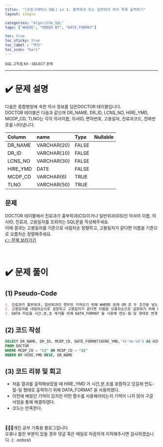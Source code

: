 ```yaml
---
title:  "[프로그래머스 SQL] Lv 1. 흉부외과 또는 일반외과 의사 목록 출력하기"
layout: single

categories: "Algorithm_SQL"
tags: ["WHERE", "ORDER BY", "DATE_FORMAT"]

toc: true
toc_sticky: true
toc_label : "목차"
toc_icon: "bars"
---
```


<small>SQL 고득점 Kit - SELECT 문제</small>

***

# <span class="half_HL">✔️ 문제 설명</span>

다음은 종합병원에 속한 의사 정보를 담은DOCTOR 테이블입니다.
<br>DOCTOR 테이블은 다음과 같으며 DR_NAME, DR_ID, LCNS_NO, HIRE_YMD, MCDP_CD, TLNO는 각각 의사이름, 의사ID, 면허번호, 고용일자, 진료과코드, 전화번호를 나타냅니다.


|Column| name|	Type|	Nullable|
|:---|:---|:---|:---|
|DR_NAME|	VARCHAR(20)	|FALSE|
|DR_ID|	VARCHAR(10)	|FALSE|
|LCNS_NO|	VARCHAR(30)	|FALSE|
|HIRE_YMD|	DATE	|FALSE|
|MCDP_CD|	VARCHAR(6)	|TRUE|
|TLNO|	VARCHAR(50)	|TRUE|

## 문제
DOCTOR 테이블에서 진료과가 흉부외과(CS)이거나 일반외과(GS)인 의사의 이름, 의사ID, 진료과, 고용일자를 조회하는 SQL문을 작성해주세요. 
<br>이때 결과는 고용일자를 기준으로 내림차순 정렬하고, 고용일자가 같다면 이름을 기준으로 오름차순 정렬해주세요.
<br>[👉 문제 보러가기](https://school.programmers.co.kr/learn/courses/30/lessons/132203)

<br>

# <span class="half_HL">✔️ 문제 풀이</span>
## (1) Pseudo-Code
```markdown
1. 진료과가 흉부외과, 일반외과인 경우만 가져오기 위해 WHERE 문에 OR 로 두 조건을 넣는다.
2. 고용일자를 내림차순으로 설정하고 고용일자가 같다면 이름을 오름차순으로 설정하기 위해 ORDER BY 에 두 기준을 넣는다.
3. DATA 타입을 시간,분,초 제거를 위해 DATA_FORMAT 을 사용해 연도-월-일 형태로 변경하여 출력되도록 설정한다.
```

## (2) 코드 작성
```sql
SELECT DR_NAME, DR_ID, MCDP_CD, DATE_FORMAT(HIRE_YMD,'%Y-%m-%d') AS HIRE_YMD
FROM DOCTOR
WHERE MCDP_CD = "CS" OR MCDP_CD = "GS"
ORDER BY HIRE_YMD DESC, DR_NAME
```

## (3) 코드 리뷰 및 회고
- 처음 결과를 출력해보았을 때 HIRE_YMD 가 시간,분,초를 포함하고 있길래 연도-월-일 형태로 출력하기 위해 DATA_FORMAT 을 사용하였다.
- 이전에 배웠던 기억이 있지만 어떤 함수를 사용해야되는지 기억이 나지 않아 구글 서칭을 통해 해결하였다.
- 코드는 만족한다.

<br>

👩🏻‍💻개인 공부 기록용 블로그입니다
<br>오류나 틀린 부분이 있을 경우 댓글 혹은 메일로 따끔하게 지적해주시면 감사하겠습니다.
{: .notice}